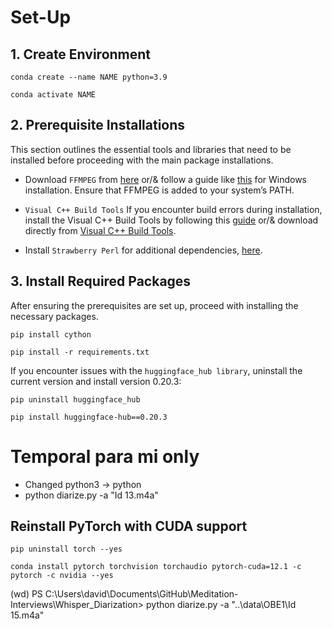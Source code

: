# Set-Up

## 1. Create Environment

`conda create --name NAME python=3.9` 

`conda activate NAME`

## 2. Prerequisite Installations
 This section outlines the essential tools and libraries that need to be installed before proceeding with the main package installations.

- Download ``FFMPEG`` from [here](https://ffmpeg.org/download.html) or/& follow a guide like [this](https://phoenixnap.com/kb/ffmpeg-windows) for Windows installation.
Ensure that FFMPEG is added to your system’s PATH.

- ``Visual C++ Build Tools`` If you encounter build errors during installation, install the Visual C++ Build Tools by following this [guide](https://stackoverflow.com/questions/40504552/how-to-install-visual-c-build-tools) or/& download directly from [Visual C++ Build Tools](https://visualstudio.microsoft.com/visual-cpp-build-tools/).

- Install ``Strawberry Perl`` for additional dependencies, [here](https://strawberryperl.com/).

## 3. Install Required Packages

After ensuring the prerequisites are set up, proceed with installing the necessary packages.

`pip install cython`

``pip install -r requirements.txt``

If you encounter issues with the ``huggingface_hub library``, uninstall the current version and install version 0.20.3:

``pip uninstall huggingface_hub``

``pip install huggingface-hub==0.20.3``


# Temporal para mi only

- Changed python3 -> python
- python diarize.py -a "Id 13.m4a"

## Reinstall PyTorch with CUDA support
``pip uninstall torch --yes``

``conda install pytorch torchvision torchaudio pytorch-cuda=12.1 -c pytorch -c nvidia --yes``


(wd) PS C:\Users\david\Documents\GitHub\Meditation-Interviews\Whisper_Diarization> python diarize.py -a "..\data\OBE1\Id 15.m4a"